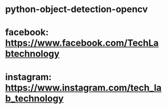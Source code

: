# python-object-detection-opencv




# facebook: https://www.facebook.com/TechLabtechnology
# instagram: https://www.instagram.com/tech_lab_technology
